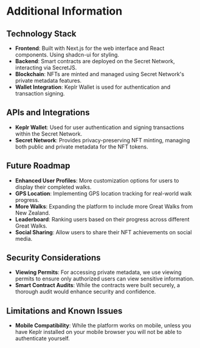 # Additional Information

## Technology Stack

- **Frontend**: Built with Next.js for the web interface and React components. Using shadcn-ui for styling.
- **Backend**: Smart contracts are deployed on the Secret Network, interacting via SecretJS.
- **Blockchain**: NFTs are minted and managed using Secret Network's private metadata features.
- **Wallet Integration**: Keplr Wallet is used for authentication and transaction signing.

## APIs and Integrations

- **Keplr Wallet**: Used for user authentication and signing transactions within the Secret Network.
- **Secret Network**: Provides privacy-preserving NFT minting, managing both public and private metadata for the NFT tokens.

## Future Roadmap

- **Enhanced User Profiles**: More customization options for users to display their completed walks.
- **GPS Location**: Implementing GPS location tracking for real-world walk progress.
- **More Walks**: Expanding the platform to include more Great Walks from New Zealand.
- **Leaderboard**: Ranking users based on their progress across different Great Walks.
- **Social Sharing**: Allow users to share their NFT achievements on social media.

## Security Considerations

- **Viewing Permits**: For accessing private metadata, we use viewing permits to ensure only authorized users can view sensitive information.
- **Smart Contract Audits**: While the contracts were built securely, a thorough audit would enhance security and confidence.

## Limitations and Known Issues

- **Mobile Compatibility**: While the platform works on mobile, unless you have Keplr installed on your mobile browser you will not be able to authenticate yourself.
